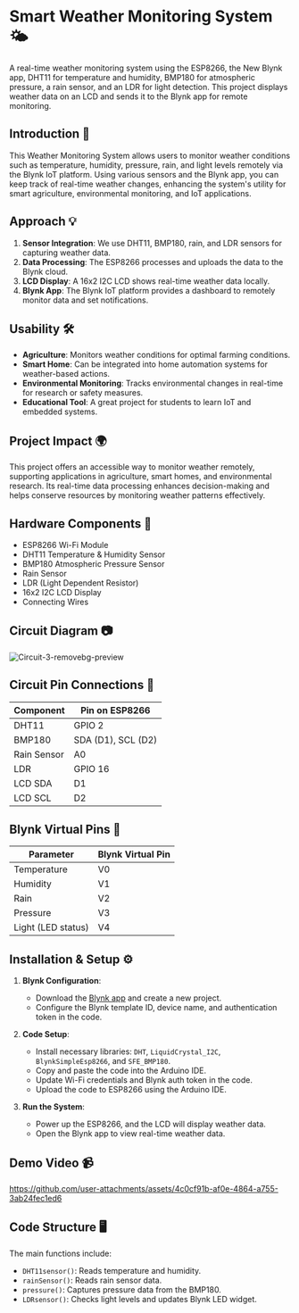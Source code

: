 # Smart Weather Monitoring System 🌤️

A real-time weather monitoring system using the ESP8266, the New Blynk app, DHT11 for temperature and humidity, BMP180 for atmospheric pressure, a rain sensor, and an LDR for light detection. This project displays weather data on an LCD and sends it to the Blynk app for remote monitoring.

## Introduction 📖

This Weather Monitoring System allows users to monitor weather conditions such as temperature, humidity, pressure, rain, and light levels remotely via the Blynk IoT platform. Using various sensors and the Blynk app, you can keep track of real-time weather changes, enhancing the system's utility for smart agriculture, environmental monitoring, and IoT applications.

## Approach 💡

1. **Sensor Integration**: We use DHT11, BMP180, rain, and LDR sensors for capturing weather data.
2. **Data Processing**: The ESP8266 processes and uploads the data to the Blynk cloud.
3. **LCD Display**: A 16x2 I2C LCD shows real-time weather data locally.
4. **Blynk App**: The Blynk IoT platform provides a dashboard to remotely monitor data and set notifications.

## Usability 🛠️

- **Agriculture**: Monitors weather conditions for optimal farming conditions.
- **Smart Home**: Can be integrated into home automation systems for weather-based actions.
- **Environmental Monitoring**: Tracks environmental changes in real-time for research or safety measures.
- **Educational Tool**: A great project for students to learn IoT and embedded systems.

## Project Impact 🌍

This project offers an accessible way to monitor weather remotely, supporting applications in agriculture, smart homes, and environmental research. Its real-time data processing enhances decision-making and helps conserve resources by monitoring weather patterns effectively.

## Hardware Components 🧩

- ESP8266 Wi-Fi Module
- DHT11 Temperature & Humidity Sensor
- BMP180 Atmospheric Pressure Sensor
- Rain Sensor
- LDR (Light Dependent Resistor)
- 16x2 I2C LCD Display
- Connecting Wires

## Circuit Diagram 📷

![Circuit-3-removebg-preview](https://github.com/user-attachments/assets/9eb235a2-c0e1-4b8f-9865-0a08a92cdc74)


## Circuit Pin Connections 📝

| Component         | Pin on ESP8266 |
|-------------------|----------------|
| DHT11             | GPIO 2         |
| BMP180            | SDA (D1), SCL (D2) |
| Rain Sensor       | A0             |
| LDR               | GPIO 16        |
| LCD SDA           | D1             |
| LCD SCL           | D2             |

## Blynk Virtual Pins 📲

| Parameter          | Blynk Virtual Pin |
|--------------------|-------------------|
| Temperature        | V0                |
| Humidity           | V1                |
| Rain               | V2                |
| Pressure           | V3                |
| Light (LED status) | V4                |

## Installation & Setup ⚙️

1. **Blynk Configuration**:
   - Download the [Blynk app](https://blynk.io/) and create a new project.
   - Configure the Blynk template ID, device name, and authentication token in the code.

2. **Code Setup**:
   - Install necessary libraries: `DHT`, `LiquidCrystal_I2C`, `BlynkSimpleEsp8266`, and `SFE_BMP180`.
   - Copy and paste the code into the Arduino IDE.
   - Update Wi-Fi credentials and Blynk auth token in the code.
   - Upload the code to ESP8266 using the Arduino IDE.

3. **Run the System**:
   - Power up the ESP8266, and the LCD will display weather data.
   - Open the Blynk app to view real-time weather data.

## Demo Video 📹

https://github.com/user-attachments/assets/4c0cf91b-af0e-4864-a755-3ab24fec1ed6





## Code Structure 🖥️

The main functions include:

- `DHT11sensor()`: Reads temperature and humidity.
- `rainSensor()`: Reads rain sensor data.
- `pressure()`: Captures pressure data from the BMP180.
- `LDRsensor()`: Checks light levels and updates Blynk LED widget.

